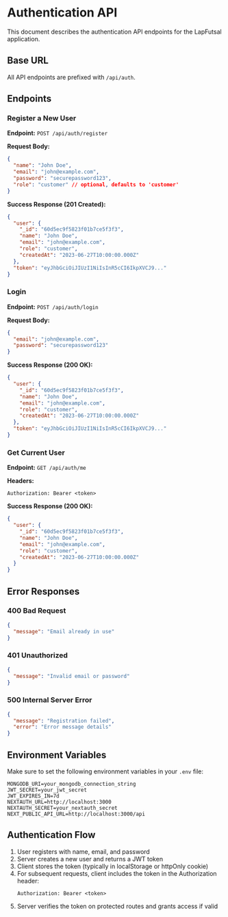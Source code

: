 # Authentication API

This document describes the authentication API endpoints for the LapFutsal application.

## Base URL

All API endpoints are prefixed with `/api/auth`.

## Endpoints

### Register a New User

**Endpoint:** `POST /api/auth/register`

**Request Body:**
```json
{
  "name": "John Doe",
  "email": "john@example.com",
  "password": "securepassword123",
  "role": "customer" // optional, defaults to 'customer'
}
```

**Success Response (201 Created):**
```json
{
  "user": {
    "_id": "60d5ec9f5823f01b7ce5f3f3",
    "name": "John Doe",
    "email": "john@example.com",
    "role": "customer",
    "createdAt": "2023-06-27T10:00:00.000Z"
  },
  "token": "eyJhbGciOiJIUzI1NiIsInR5cCI6IkpXVCJ9..."
}
```

### Login

**Endpoint:** `POST /api/auth/login`

**Request Body:**
```json
{
  "email": "john@example.com",
  "password": "securepassword123"
}
```

**Success Response (200 OK):**
```json
{
  "user": {
    "_id": "60d5ec9f5823f01b7ce5f3f3",
    "name": "John Doe",
    "email": "john@example.com",
    "role": "customer",
    "createdAt": "2023-06-27T10:00:00.000Z"
  },
  "token": "eyJhbGciOiJIUzI1NiIsInR5cCI6IkpXVCJ9..."
}
```

### Get Current User

**Endpoint:** `GET /api/auth/me`

**Headers:**
```
Authorization: Bearer <token>
```

**Success Response (200 OK):**
```json
{
  "user": {
    "_id": "60d5ec9f5823f01b7ce5f3f3",
    "name": "John Doe",
    "email": "john@example.com",
    "role": "customer",
    "createdAt": "2023-06-27T10:00:00.000Z"
  }
}
```

## Error Responses

### 400 Bad Request
```json
{
  "message": "Email already in use"
}
```

### 401 Unauthorized
```json
{
  "message": "Invalid email or password"
}
```

### 500 Internal Server Error
```json
{
  "message": "Registration failed",
  "error": "Error message details"
}
```

## Environment Variables

Make sure to set the following environment variables in your `.env` file:

```
MONGODB_URI=your_mongodb_connection_string
JWT_SECRET=your_jwt_secret
JWT_EXPIRES_IN=7d
NEXTAUTH_URL=http://localhost:3000
NEXTAUTH_SECRET=your_nextauth_secret
NEXT_PUBLIC_API_URL=http://localhost:3000/api
```

## Authentication Flow

1. User registers with name, email, and password
2. Server creates a new user and returns a JWT token
3. Client stores the token (typically in localStorage or httpOnly cookie)
4. For subsequent requests, client includes the token in the Authorization header:
   ```
   Authorization: Bearer <token>
   ```
5. Server verifies the token on protected routes and grants access if valid
